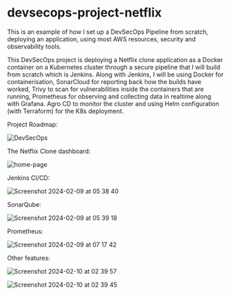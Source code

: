 # devsecops-project-netflix
This is an example of how I set up a DevSecOps Pipeline from scratch, deploying an application, using most AWS resources, security and observability tools.

This DevSecOps project is deploying a Netflix clone application as a Docker container on a Kubernetes cluster through a secure pipeline that I will build from scratch which is Jenkins. Along with Jenkins, I will be using Docker for containerisation, SonarCloud for reporting back how the builds have worked, Trivy to scan for vulnerabilities inside the containers that are running, Prometheus for observing and collecting data in realtime along with Grafana. Agro CD to monitor the cluster and using Helm configuration (with Terraform) for the K8s deployment.

Project Roadmap:

![DevSecOps](https://github.com/dnanak/devsecops-project-netflix/assets/147429909/9fa1e5cd-44b3-4ac4-bccc-28751c149e74)

The Netflix Clone dashboard:

![home-page](https://github.com/dnanak/devsecops-project-netflix/assets/147429909/99ad7df9-3e5e-4ff8-9a7c-c11bf59a1fac)

Jenkins CI/CD:

![Screenshot 2024-02-09 at 05 38 40](https://github.com/dnanak/devsecops-project-netflix/assets/147429909/63a3d35d-abf8-499f-88c0-84a8c6b765f2)

SonarQube:

![Screenshot 2024-02-09 at 05 39 18](https://github.com/dnanak/devsecops-project-netflix/assets/147429909/c32d0d88-3cf1-48e5-bbb6-07f9b3c6b97a)

Prometheus:

![Screenshot 2024-02-09 at 07 17 42](https://github.com/dnanak/devsecops-project-netflix/assets/147429909/ff73a707-edd2-456c-89e9-9401711a1ebf)

Other features:

![Screenshot 2024-02-10 at 02 39 57](https://github.com/dnanak/devsecops-project-netflix/assets/147429909/9a058e9d-c2b9-463a-87aa-463fc3ce5381)

![Screenshot 2024-02-10 at 02 39 45](https://github.com/dnanak/devsecops-project-netflix/assets/147429909/7935a982-228a-49ba-af9c-0fc57fbdd97a)
